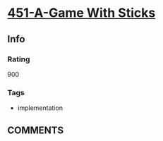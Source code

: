 # [451-A-Game With Sticks](https://codeforces.com/problemset/problem/451/A)

## Info

### Rating

900

### Tags

- implementation

## __COMMENTS__

> 
